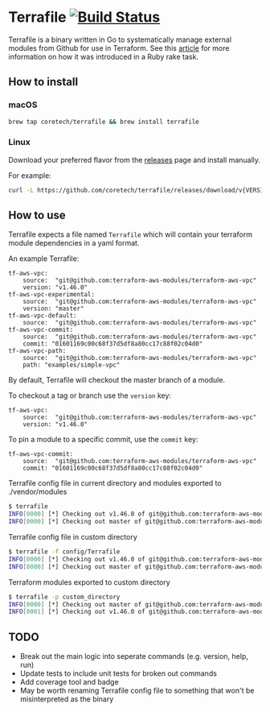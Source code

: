 # Terrafile [![Build Status](https://circleci.com/gh/coretech/terrafile.svg?style=shield)](https://circleci.com/gh/coretech/terrafile)

Terrafile is a binary written in Go to systematically manage external modules from Github for use in Terraform. See this [article](http://bensnape.com/2016/01/14/terraform-design-patterns-the-terrafile/) for more information on how it was introduced in a Ruby rake task.

## How to install

### macOS

```sh
brew tap coretech/terrafile && brew install terrafile
```

### Linux
Download your preferred flavor from the [releases](https://github.com/coretech/terrafile/releases/latest) page and install manually.

For example:
```sh
curl -L https://github.com/coretech/terrafile/releases/download/v{VERSION}/terrafile_{VERSION}_Linux_x86_64.tar.gz | tar xz -C /usr/local/bin
```

## How to use
Terrafile expects a file named `Terrafile` which will contain your terraform module dependencies in a yaml format.

An example Terrafile:
```
tf-aws-vpc:
    source:  "git@github.com:terraform-aws-modules/terraform-aws-vpc"
    version: "v1.46.0"
tf-aws-vpc-experimental:
    source:  "git@github.com:terraform-aws-modules/terraform-aws-vpc"
    version: "master"
tf-aws-vpc-default:
    source:  "git@github.com:terraform-aws-modules/terraform-aws-vpc"
tf-aws-vpc-commit:
    source:  "git@github.com:terraform-aws-modules/terraform-aws-vpc"
    commit: "01601169c00c68f37d5df8a80cc17c88f02c04d0"
tf-aws-vpc-path:
    source:  "git@github.com:terraform-aws-modules/terraform-aws-vpc"
    path: "examples/simple-vpc"
```
By default, Terrafile will checkout the master branch of a module.

To checkout a tag or branch use the `version` key:
```
tf-aws-vpc:
    source:  "git@github.com:terraform-aws-modules/terraform-aws-vpc"
    version: "v1.46.0"
```

To pin a module to a specific commit, use the `commit` key:
```
tf-aws-vpc-commit:
    source:  "git@github.com:terraform-aws-modules/terraform-aws-vpc"
    commit: "01601169c00c68f37d5df8a80cc17c88f02c04d0"
```

Terrafile config file in current directory and modules exported to ./vendor/modules
```sh
$ terrafile
INFO[0000] [*] Checking out v1.46.0 of git@github.com:terraform-aws-modules/terraform-aws-vpc  
INFO[0000] [*] Checking out master of git@github.com:terraform-aws-modules/terraform-aws-vpc  
```

Terrafile config file in custom directory
```sh
$ terrafile -f config/Terrafile
INFO[0000] [*] Checking out v1.46.0 of git@github.com:terraform-aws-modules/terraform-aws-vpc  
INFO[0000] [*] Checking out master of git@github.com:terraform-aws-modules/terraform-aws-vpc  
```

Terraform modules exported to custom directory
```sh
$ terrafile -p custom_directory
INFO[0000] [*] Checking out master of git@github.com:terraform-aws-modules/terraform-aws-vpc  
INFO[0001] [*] Checking out v1.46.0 of git@github.com:terraform-aws-modules/terraform-aws-vpc  
```

## TODO
* Break out the main logic into seperate commands (e.g. version, help, run)
* Update tests to include unit tests for broken out commands
* Add coverage tool and badge
* May be worth renaming Terrafile config file to something that won't be misinterpreted as the binary
